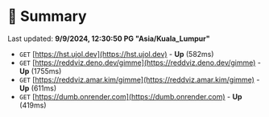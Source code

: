 # 📖 Summary
Last updated: **9/9/2024, 12:30:50 PG "Asia/Kuala_Lumpur"**

- `GET` [https://hst.ujol.dev](https://hst.ujol.dev) - **Up** (582ms)
- `GET` [https://reddviz.deno.dev/gimme](https://reddviz.deno.dev/gimme) - **Up** (1755ms)
- `GET` [https://reddviz.amar.kim/gimme](https://reddviz.amar.kim/gimme) - **Up** (611ms)
- `GET` [https://dumb.onrender.com](https://dumb.onrender.com) - **Up** (419ms)
